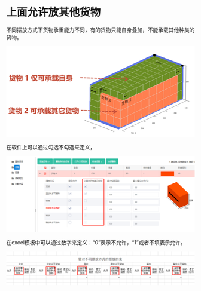 # 上面允许放其他货物

不同摆放方式下货物承重能力不同，有的货物只能自身叠加，不能承载其他种类的货物。

![](../../../.gitbook/assets/31Ee.png)

在软件上可以通过勾选不勾选来定义，

![](../../../.gitbook/assets/21%20%281%29.png)

在excel模板中可以通过数字来定义：“0”表示不允许，“1”或者不填表示允许。

![](../../../.gitbook/assets/31G.png)


